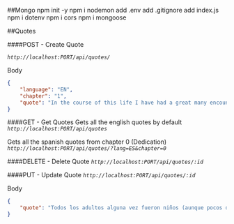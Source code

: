 ##Mongo
npm init -y
npm i nodemon
add .env
add .gitignore
add index.js
npm i dotenv
npm i cors
npm i mongoose

##Quotes

####POST - Create Quote 

*`http://localhost:PORT/api/quotes/`*

Body

```json
{
    "language": "EN",
    "chapter": "1",
    "quote": "In the course of this life I have had a great many encounters with a great many people who have been concerned with matters of consequence. I have lived a great deal among grown-ups. I have seen them intimately, close at hand. And that hasn't much improved my opinion of them"
}
```

####GET - Get Quotes
Gets all the english quotes by default
*`http://localhost:PORT/api/quotes`*


Gets all the spanish quotes from chapter 0 (Dedication)
*`http://localhost:PORT/api/quotes/?lang=ES&chapter=0`*

####DELETE - Delete Quote
*`http://localhost:PORT/api/quotes/:id
`*

####PUT - Update Quote
*`http://localhost:PORT/api/quotes/:id`*

Body
```json
{
    "quote": "Todos los adultos alguna vez fueron niños (aunque pocos de ellos lo recuerdan)"
}
```

